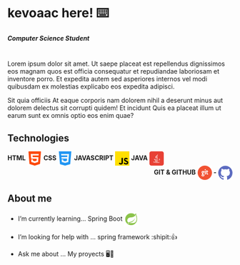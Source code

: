 # kevoaac here! ⌨️

##### *Computer Science Student*</br></br>
<p>
  Lorem ipsum dolor sit amet. Ut saepe placeat est repellendus dignissimos eos magnam quos est officia consequatur et repudiandae laboriosam et inventore porro. Et       expedita autem sed asperiores internos vel modi quibusdam ex molestias explicabo eos expedita adipisci.

  Sit quia officiis At eaque corporis nam dolorem nihil a deserunt minus aut dolorem delectus sit corrupti quidem! Et incidunt Quis ea placeat illum ut earum sunt ex     omnis optio eos enim quae?
</p>

## **Technologies**

<section style="display: inline_block">
    <div style="display: inline_block">
      <span><strong>HTML</strong></span>
      <img align="center" alt="HTML-icon" height="32" width="32" src="https://raw.githubusercontent.com/kevoaac/kevoaac/main/icons/html-icon32px.png">
      <span><strong>CSS</strong></span>
      <img align="center" alt="HTML-icon" src="https://raw.githubusercontent.com/kevoaac/kevoaac/main/icons/css-icon32px.png">
      <span><strong>JAVASCRIPT</strong></span>
      <img align="center" alt="HTML-icon" src="https://raw.githubusercontent.com/kevoaac/kevoaac/main/icons/js-icon32px.png">
      <span><strong>JAVA</strong></span>
      <img align="center" alt="HTML-icon" src="https://raw.githubusercontent.com/kevoaac/kevoaac/main/icons/java-icon32px.png">
    </div>

  <div style="display: inline_block" align="right">
    <span><strong>GIT & GITHUB</strong></span>
    <img align="center" alt="HTML-icon" height="32" width="32" src="https://raw.githubusercontent.com/kevoaac/kevoaac/main/icons/git-icon64px.png">
    <span><strong>-</strong></span>
    <img align="center" alt="HTML-icon" src="https://raw.githubusercontent.com/kevoaac/kevoaac/main/icons/github-icon32px.png">
  </div>
</section>





## **About me**

- I’m currently learning... Spring Boot <img align="center" alt="HTML-icon" height="32" width="32" src="https://raw.githubusercontent.com/kevoaac/kevoaac/main/icons/spring-boot-icon48px.png">

- I’m looking for help with ... spring framework :shipit::+1: 
- Ask me about ... My proyects 🖥️💾


